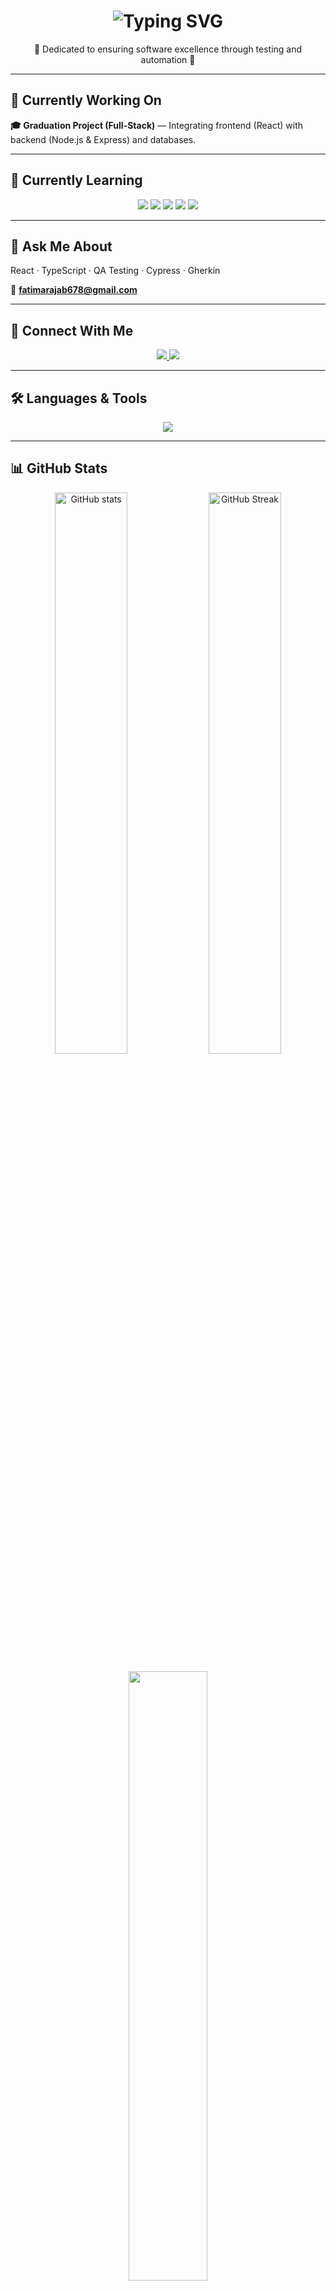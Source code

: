 <!-- Animated Header -->
<h1 align="center">
  <img src="https://readme-typing-svg.demolab.com?font=Fira+Code&size=26&pause=1000&center=true&vCenter=true&width=500&lines=Hi+👋,+I'm+Fatima+Rajab!;QA+Engineer+Intern+👩‍💻;Passionate+About+Software+Quality+Assurance" alt="Typing SVG" />
</h1>

<p align="center">
  🌟 Dedicated to ensuring software excellence through testing and automation 🌟  
</p>

---

## 🔭 Currently Working On  
**🎓 Graduation Project (Full-Stack)** — Integrating frontend (React) with backend (Node.js & Express) and databases.

---

## 🌱 Currently Learning  
<p align="center">
  <img src="https://img.shields.io/badge/Node.js-339933?style=for-the-badge&logo=node.js&logoColor=white" />
  <img src="https://img.shields.io/badge/Express-000000?style=for-the-badge&logo=express&logoColor=white" />
  <img src="https://img.shields.io/badge/MongoDB-47A248?style=for-the-badge&logo=mongodb&logoColor=white" />
  <img src="https://img.shields.io/badge/React-61DAFB?style=for-the-badge&logo=react&logoColor=black" />
  <img src="https://img.shields.io/badge/Cypress-17202C?style=for-the-badge&logo=cypress&logoColor=white" />
</p>

---

## 💬 Ask Me About  
React · TypeScript · QA Testing · Cypress · Gherkin  

📧 **fatimarajab678@gmail.com**

---

## 🤝 Connect With Me  
<p align="center">
  <a href="https://linkedin.com/in/fatima-rajab-497972275" target="_blank">
    <img src="https://img.shields.io/badge/-Fatima%20Rajab-blue?style=for-the-badge&logo=Linkedin&logoColor=white"/>
  </a>
  <a href="https://github.com/fatimarajab12" target="_blank">
    <img src="https://img.shields.io/badge/-fatimarajab12-181717?style=for-the-badge&logo=github&logoColor=white"/>
  </a>
</p>

---

## 🛠 Languages & Tools  
<p align="center">
  <img src="https://skillicons.dev/icons?i=js,ts,react,nodejs,express,mongodb,cypress,git,figma,vscode" />
</p>

---

## 📊 GitHub Stats  
<p align="center">
  <img src="https://github-readme-stats.vercel.app/api?username=fatimarajab12&show_icons=true&theme=tokyonight" alt="GitHub stats" width="48%" />
  <img src="https://github-readme-streak-stats.herokuapp.com?user=fatimarajab12&theme=tokyonight" alt="GitHub Streak" width="48%" />
</p>

<p align="center">
  <img src="https://github-readme-stats.vercel.app/api/top-langs/?username=fatimarajab12&layout=compact&theme=tokyonight" width="50%"/>
</p>

---

## 💻 Skill Progress  
<p align="center">
  <img src="https://img.shields.io/badge/JavaScript-90%25-yellow?style=for-the-badge" />
  <img src="https://img.shields.io/badge/React-85%25-blue?style=for-the-badge" />
  <img src="https://img.shields.io/badge/Node.js-80%25-brightgreen?style=for-the-badge" />
  <img src="https://img.shields.io/badge/TypeScript-70%25-3178C6?style=for-the-badge" />
  <img src="https://img.shields.io/badge/Cypress-75%25-17202C?style=for-the-badge" />
</p>

---

## ☕ Code, Coffee, and Catching Bugs  
<p align="center">
  <img src="https://media.giphy.com/media/3oKIPwoeGErMmaI43K/giphy.gif" width="300" alt="Coding animation"/>
</p>

<h4 align="center">College? No thanks 💀 … just give me code, coffee, and bugs 🐞</h4>

